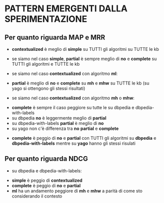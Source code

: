 # PATTERN EMERGENTI DALLA SPERIMENTAZIONE

## Per quanto riguarda MAP e MRR
* __contextualized__ è meglio di __simple__ su TUTTI gli algoritmi su TUTTE le kb

* se siamo nel caso __simple__, __partial__ è sempre meglio di __no__ e __complete__ su TUTTI gli algoritmi e TUTTE le kb

* se siamo nel caso __contextualized__ con algoritmo __ml__:
+ __partial__ è meglio di __no__ e __complete__ su __mh__ e __mhw__ su TUTTE le kb (su yago si ottengono gli stessi risultati)

* se siamo nel caso __contextualized__ con algoritmo __mh__ o __mhw__:
+ __complete__ è sempre il caso peggiore su tutte le su dbpedia e dbpedia-with-labels
+ su dbpedia __no__ è leggermente meglio di __partial__ 
+ su dbpedia-with-labels __partial__ è meglio di __no__
+ su yago non c'è differenza tra __no__ __partial__ e __complete__

* __complete__ è peggio di __no__ e __partial__ con TUTTI gli algoritmi su __dbpedia__ e __dbpedia-with-labels__ mentre su __yago__ hanno gli stessi risulati

## Per quanto riguarda NDCG
* su dbpedia e dbpedia-with-labels:
+ __simple__ è peggio di __contextualized__
+ __complete__ è peggio di __no__ e __partial__
+ __ml__ ha un andamento peggiore di __mh__ e __mhw__ a parità di come sto considerando il contesto

